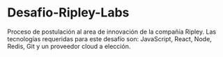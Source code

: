 # Desafio-Ripley-Labs
Proceso de postulación al area de innovación de la compañía Ripley. Las tecnologías requeridas para este desafío son: JavaScript, React, Node, Redis, Git y un proveedor cloud a elección. 
